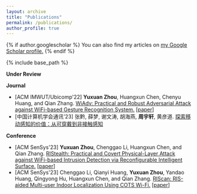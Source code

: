 ```yaml
---
layout: archive
title: "Publications"
permalink: /publications/
author_profile: true
---
```


{% if author.googlescholar %}
  You can also find my articles on <u><a href="{{author.googlescholar}}">my Google Scholar profile</a>.</u>
{% endif %}

{% include base_path %}


**Under Review**


**Journal**
- \[ACM IMWUT/Ubicomp'22\] **Yuxuan Zhou**, Huangxun Chen, Chenyu Huang, and Qian Zhang. [WiAdv: Practical and Robust Adversarial Attack against WiFi-based Gesture Recognition System.](https://dl.acm.org/doi/abs/10.1145/3534618) [[paper](https://kevinous.github.io/files/WiAdv_IMWUT22.pdf)]
- \[中国计算机学会通讯'23\] 张黔, 薛梦, 谢文涛, 胡海燕, **周宇轩**, 黄彦道. [探索移动感知的价值：从可穿戴到非接触感知](https://dl.ccf.org.cn/article/articleDetail.html?type=xhtx_thesis&_ack=1&id=6387404926961664)


**Conference**
- \[ACM SenSys'23\] **Yuxuan Zhou**, Chenggao Li, Huangxun Chen, and Qian Zhang. [RIStealth: Practical and Covert Physical-Layer Attack against WiFi-based Intrusion Detection via Reconfigurable Intelligent Surface.](https://dl.acm.org/doi/pdf/10.1145/3534618) [[paper](https://kevinous.github.io/files/RIStealth_Sensys23.pdf)]
- \[ACM SenSys'23\] Chenggao Li, Qianyi Huang, **Yuxuan Zhou**, Yandao Huang, Qingyong Hu, Huangxun Chen, and Qian Zhang. [RIScan: RIS-aided Multi-user Indoor Localization Using COTS Wi-Fi.](https://sensys.acm.org/2023/program/) [[paper](https://kevinous.github.io/files/RIScan_Sensys23.pdf)]

